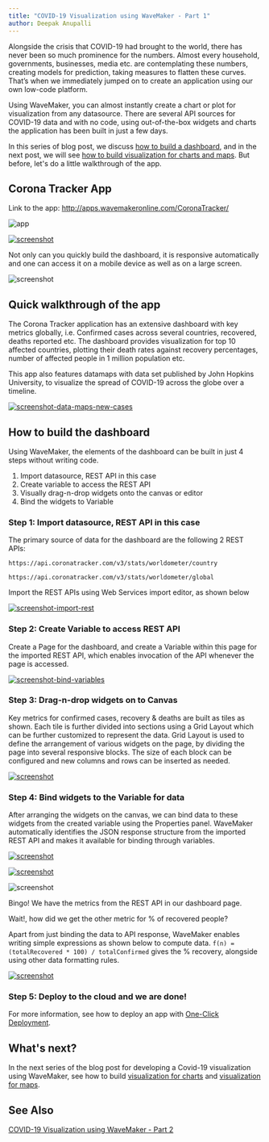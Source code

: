 ```yaml
---
title: "COVID-19 Visualization using WaveMaker - Part 1"
author: Deepak Anupalli
---
```


Alongside the crisis that COVID-19 had brought to the world, there has never been so much prominence for the numbers. Almost every household, governments, businesses, media etc. are contemplating these numbers, creating models for prediction, taking measures to flatten these curves. That’s when we immediately jumped on to create an application using our own low-code platform.

Using WaveMaker, you can almost instantly create a chart or plot for visualization from any datasource. There are several API sources for COVID-19 data and with no code, using out-of-the-box widgets and charts the application has been built in just a few days. 

<!-- truncate -->

In this series of blog post, we discuss [how to build a dashboard](/learn/blog/2020/04/27/covid19-visualization-using-wavemaker#how-to-build-the-dashboard), and in the next post, we will see [how to build visualization for charts and maps](/learn/blog/2020/04/30/covid19-visualization-using-wavemaker-part-2). But before, let's do a little walkthrough of the app.

## Corona Tracker App

Link to the app: http://apps.wavemakeronline.com/CoronaTracker/

![app](/learn/assets/wm-blog-covid-19.gif)

[![screenshot](/learn/assets/wm-blog-covid19-01-dashboard.png)](/learn/assets/wm-blog-covid19-01-dashboard.png)

Not only can you quickly build the dashboard, it is responsive automatically and one can access it on a mobile device as well as on a large screen.

![screenshot](/learn/assets/wm-blog-covid19-02-mobile-dashboard.png)

## Quick walkthrough of the app

The Corona Tracker application has an extensive dashboard with key metrics globally, i.e. Confirmed cases across several countries, recovered, deaths reported etc. The dashboard provides visualization for top 10 affected countries, plotting their death rates against recovery percentages, number of affected people in 1 million population etc.

This app also features datamaps with data set published by John Hopkins University, to visualize the spread of COVID-19 across the globe over a timeline.

[![screenshot-data-maps-new-cases](/learn/assets/wm-blog-covid19-03-datamaps-cases.png)](/learn/assets/wm-blog-covid19-03-datamaps-cases.png)

## How to build the dashboard

Using WaveMaker, the elements of the dashboard can be built in just 4 steps without writing code.

1. Import datasource, REST API in this case
2. Create variable to access the REST API
3. Visually drag-n-drop widgets onto the canvas or editor 
4. Bind the widgets to Variable

### Step 1: Import datasource, REST API in this case

The primary source of data for the dashboard are the following 2 REST APIs:

```
https://api.coronatracker.com/v3/stats/worldometer/country
```

```
https://api.coronatracker.com/v3/stats/worldometer/global
```

Import the REST APIs using Web Services import editor, as shown below

[![screenshot-import-rest](/learn/assets/wm-blog-covid19-04-studio-wsimport.png)](/learn/assets/wm-blog-covid19-04-studio-wsimport.png)

### Step 2: Create Variable to access REST API

Create a Page for the dashboard, and create a Variable within this page for the imported REST API, which enables invocation of the API whenever the page is accessed. 

[![screenshot-bind-variables](/learn/assets/wm-blog-covid19-05-studio-variables.png)](/learn/assets/wm-blog-covid19-05-studio-variables.png)

### Step 3: Drag-n-drop widgets on to Canvas

Key metrics for confirmed cases, recovery & deaths are built as tiles as shown. Each tile is further divided into sections using a Grid Layout which can be further customized to represent the data.
Grid Layout is used to define the arrangement of various widgets on the page, by dividing the page into several responsive blocks. The size of each block can be configured and new columns and rows can be inserted as needed.

[![screenshot](/learn/assets/wm-blog-covid19-06-studio-canvas.png)](/learn/assets/wm-blog-covid19-06-studio-canvas.png)

### Step 4: Bind widgets to the Variable for data

After arranging the widgets on the canvas, we can bind data to these widgets from the created variable using the Properties panel.
WaveMaker automatically identifies the JSON response structure from the imported REST API and makes it available for binding through variables.

[![screenshot](/learn/assets/wm-blog-covid19-07-studio-binding.png)](/learn/assets/wm-blog-covid19-07-studio-binding.png)

[![screenshot](/learn/assets/wm-blog-covid19-08-studio-binding-dialog.png)](/learn/assets/wm-blog-covid19-08-studio-binding-dialog.png)

![screenshot](/learn/assets/wm-blog-covid19-09-dashboard-snippet.png)

Bingo! We have the metrics from the REST API in our dashboard page.

Wait!, how did we get the other metric for % of recovered people?

Apart from just binding the data to API response, WaveMaker enables writing simple expressions as shown below to compute data. ```f(n) = (totalRecovered * 100) / totalConfirmed``` gives the % recovery, alongside using other data formatting rules.

[![screenshot](/learn/assets/wm-blog-covid19-10-studio-expression.png)](/learn/assets/wm-blog-covid19-10-studio-expression.png)

### Step 5: Deploy to the cloud and we are done!

For more information, see how to deploy an app with [One-Click Deployment](/learn/app-development/deployment/one-click-deployment/).

## What's next?

In the next series of the blog post for developing a Covid-19 visualization using WaveMaker, see how to build [visualization for charts](#how-to-build-charts-visualization) and [visualization for maps](/learn/blog/2020/04/30/covid19-visualization-using-wavemaker-part-2#how-to-build-maps-visualization).

## See Also

[COVID-19 Visualization using WaveMaker - Part 2](/learn/blog/2020/04/30/covid19-visualization-using-wavemaker-part-2)